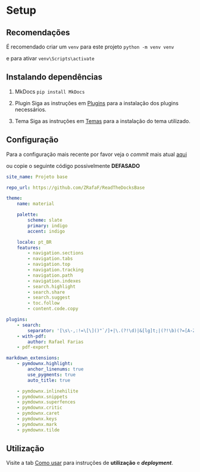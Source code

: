 # Setup

## Recomendações

É recomendado criar um `venv` para este projeto
`python -m venv venv`

e para ativar
`venv\Scripts\activate`

## Instalando dependências

1. MkDocs
    `pip install MkDocs`

2. Plugin
    Siga as instruções em [Plugins](./Plugins.md) para a instalação dos plugins necessários.

3. Tema
    Siga as instruções em [Temas](./Temas.md) para a instalação do tema utilizado.

## Configuração

Para a configuração mais recente por favor veja o *commit* mais atual [aqui](https://github.com/ZRafaF/ReadTheDocksBase/blob/main/mkdocs.yml)

ou copie o seguinte código possivelmente **DEFASADO**

``` yaml
site_name: Projeto base

repo_url: https://github.com/ZRafaF/ReadTheDocksBase

theme:
    name: material

    palette:
        scheme: slate
        primary: indigo
        accent: indigo

    locale: pt_BR
    features:
        - navigation.sections
        - navigation.tabs
        - navigation.top
        - navigation.tracking
        - navigation.path
        - navigation.indexes
        - search.highlight
        - search.share
        - search.suggest
        - toc.follow
        - content.code.copy

plugins:
    - search:
        separator: '[\s\-,:!=\[\]()"`/]+|\.(?!\d)|&[lg]t;|(?!\b)(?=[A-Z][a-z])'
    - with-pdf:
        author: Rafael Farias
    - pdf-export

markdown_extensions:
    - pymdownx.highlight:
        anchor_linenums: true
        use_pygments: true
        auto_title: true

    - pymdownx.inlinehilite
    - pymdownx.snippets
    - pymdownx.superfences
    - pymdownx.critic
    - pymdownx.caret
    - pymdownx.keys
    - pymdownx.mark
    - pymdownx.tilde
```

## Utilização

Visite a tab [Como usar](./Como%20usar/Como%20usar.md) para instruções de **utilização** e ***deployment***.